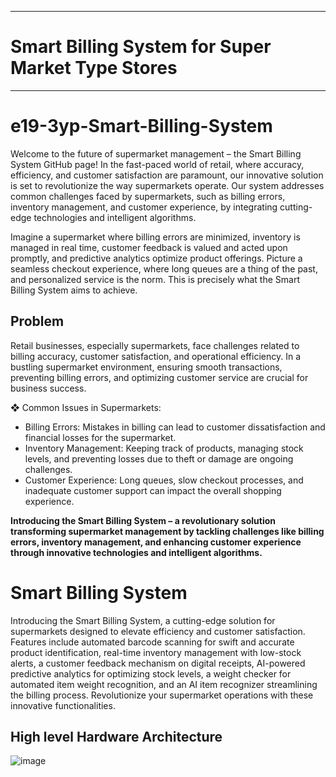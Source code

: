 ___
# Smart Billing System for Super Market Type Stores
___

# e19-3yp-Smart-Billing-System

Welcome to the future of supermarket management – the Smart Billing System GitHub page! In the fast-paced world of retail, where accuracy, efficiency, and customer satisfaction are paramount, our innovative solution is set to revolutionize the way supermarkets operate. Our system addresses common challenges faced by supermarkets, such as billing errors, inventory management, and customer experience, by integrating cutting-edge technologies and intelligent algorithms.

Imagine a supermarket where billing errors are minimized, inventory is managed in real time, customer feedback is valued and acted upon promptly, and predictive analytics optimize product offerings. Picture a seamless checkout experience, where long queues are a thing of the past, and personalized service is the norm. This is precisely what the Smart Billing System aims to achieve.

## Problem
Retail businesses, especially supermarkets, face challenges related to billing accuracy, customer 
satisfaction, and operational efficiency. In a bustling supermarket environment, ensuring smooth 
transactions, preventing billing errors, and optimizing customer service are crucial for business success.


❖ Common Issues in Supermarkets:<br>

  -  Billing Errors: Mistakes in billing can lead to customer dissatisfaction and financial losses for 
the supermarket.<br>
  - Inventory Management: Keeping track of products, managing stock levels, and preventing 
losses due to theft or damage are ongoing challenges.<br>
  - Customer Experience: Long queues, slow checkout processes, and inadequate customer 
support can impact the overall shopping experience.<br>

__Introducing the Smart Billing System – a revolutionary solution transforming supermarket management by tackling challenges like billing errors, inventory management, and enhancing customer experience through innovative technologies and intelligent algorithms.__

# Smart Billing System 

Introducing the Smart Billing System, a cutting-edge solution for supermarkets designed to elevate efficiency and customer satisfaction. Features include automated barcode scanning for swift and accurate product identification, real-time inventory management with low-stock alerts, a customer feedback mechanism on digital receipts, AI-powered predictive analytics for optimizing stock levels, a weight checker for automated item weight recognition, and an AI item recognizer streamlining the billing process. Revolutionize your supermarket operations with these innovative functionalities.

## High level Hardware Architecture


![image](https://github.com/cepdnaclk/e19-3yp-Smart-Billing-System/assets/115542224/c8055f49-ad80-4a11-91b8-d21c58703daf)







